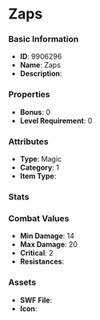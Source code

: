 # Zaps



### Basic Information

- **ID**: 9906296
- **Name**: Zaps
- **Description**: 

### Properties

- **Bonus**: 0
- **Level Requirement**: 0

### Attributes

- **Type**: Magic
- **Category**: 1
- **Item Type**: 

### Stats


### Combat Values

- **Min Damage**: 14
- **Max Damage**: 20
- **Critical**: 2
- **Resistances**: 

### Assets

- **SWF File**: 
- **Icon**: 

